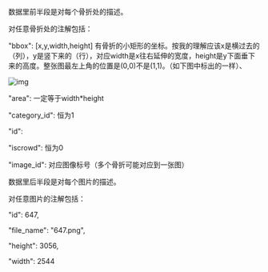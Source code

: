 数据里前半段是对每个骨折处的描述。

对任意骨折处的注解包括：

"bbox": [x,y,width,height] 有骨折的小矩形的坐标。按我的理解应该x是横过去的（列），y是竖下来的（行），对应width是x往右延伸的宽度，height是y下面垂下来的高度。整张图最左上角的位置是(0,0)不是(1,1)。（如下图中标出的一样）、

![img](file:///C:\Users\A\AppData\Local\Temp\ksohtml17740\wps1.jpg) 

"area": 一定等于width*height

"category_id": 恒为1

"id": 

"iscrowd": 恒为0

"image_id": 对应图像标号（多个骨折可能对应到一张图）

 

数据里后半段是对每个图片的描述。

对任意图片的注解包括：

"id": 647,

"file_name": "647.png",

"height": 3056,

"width": 2544